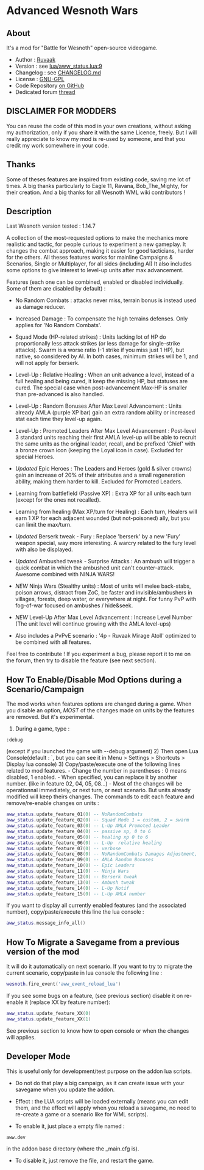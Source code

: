Advanced Wesnoth Wars
=======================

About
-----------

It's a mod  for "Battle for Wesnoth" open-source videogame.

* Author :  [Ruvaak](http://thomas.bondois.info)
* Version : see [lua/aww_status.lua:9](lua/aww_status.lua)
* Changelog : see [CHANGELOG.md](CHANGELOG.md)
* License : [GNU-GPL](LICENSE.md)
* Code Repository [on GitHub](https://github.com/tbondois/Advance_Wesnoth_Wars)
* Dedicated forum  [thread](https://forums.wesnoth.org/viewtopic.php?f=15&t=49454)


DISCLAIMER FOR MODDERS
----------------------

You can reuse the code of this mod in your own creations, without asking my authorization, only if you share it with the same Licence, freely.
But I will really appreciate to know my mod is re-used by someone, and that you credit my work somewhere in your code.


Thanks
-----------
Some of theses features are inspired from existing code, saving me lot of times.
A big thanks particularly to Eagle 11, Ravana, Bob_The_Mighty, for their creation.
And a big thanks for all Wesnoth WML wiki contributors !


Description
-----------

Last Wesnoth version tested : 1.14.7

A collection of the most-requested options to make the mechanics more realistic and tactic, for people curious to experiment a new gameplay.
It changes the combat approach, making it easier for good tacticians, harder for the others.
All theses features works for mainline Campaigns & Scenarios, Single or Multiplayer, for all sides (including AI)
It also includes some options to give interest to level-up units after max advancement.

Features (each one can be combined, enabled or disabled individually. Some of them are disabled by default) :

- No Random Combats : attacks never miss, terrain bonus is instead used as damage reducer.

- Increased Damage : To compensate the high terrains defenses. Only applies for 'No Random Combats'.

- Squad Mode (HP-related strikes) : Units lacking lot of HP do proportionally less attack strikes (or less damage for single-strike attacks). Swarm is a worse ratio (-1 strike if you miss just 1 HP), but native, so considered by AI. In both cases, minimum strikes will be 1, and will not apply for berserk.

- Level-Up : Relative Healing : When an unit advance a level, instead of a full healing and being cured, it keep the missing HP, but statuses are cured. The special case when post-advancement Max-HP is smaller than pre-advanced is also handled.

- Level-Up : Random Bonuses After Max Level Advancement : Units already AMLA (purple XP bar) gain an extra random ability or increased stat each time they level-up again.

- Level-Up : Promoted Leaders After Max Level Advancement : Post-level 3 standard units reaching their first AMLA level-up will be able to recruit the same units as the original leader, recall, and be prefixed 'Chief' with a bronze crown icon (keeping the Loyal icon in case). Excluded for special Heroes.

- *Updated* Epic Heroes : The Leaders and Heroes (gold & silver crowns) gain an increase of 20% of their attributes and a small regeneration ability, making them harder to kill. Excluded for Promoted Leaders.

- Learning from battlefield (Passive XP) : Extra XP for all units each turn (except for the ones not recalled).

- Learning from healing (Max XP/turn for Healing) : Each turn, Healers will earn 1 XP for each adjacent wounded (but not-poisoned) ally, but you can limit the max/turn.

- *Updated* Berserk tweak - Fury : Replace 'berserk' by a new 'Fury' weapon special, way more interesting. A warcry related to the fury level with also be displayed.

- *Updated* Ambushed tweak - Surprise Attacks : An ambush will trigger a quick combat in which the ambushed unit can't counter-attack. Awesome combined with NINJA WARS!

- *NEW* Ninja Wars (Stealthy units) : Most of units will melee back-stabs, poison arrows, distract from ZoC, be faster and invisible/ambushers in villages, forests, deep water, or everywhere at night. For funny PvP with fog-of-war focused on ambushes / hide&seek.

- *NEW* Level-Up After Max Level Advancement : Increase Level Number (The unit level will continue growing with the AMLA level-ups)

- Also includes a PvPvE scenario : '4p - Ruvaak Mirage Atoll' optimized to be combined with all features.

Feel free to contribute !
If you experiment a bug, please report it to me on the forum, then try to disable the feature (see next section).


How To Enable/Disable Mod Options during a Scenario/Campaign
-----------------------------------------------

The mod works when features options are changed during a game.
When you disable an option, *MOST* of the changes made on units by the features are removed. But it's experimental.

1) During a game, type :
```
:debug
``` 
(except if you launched the game with --debug argument)
2) Then open Lua Console(default : `, but you can see it in Menu > Settings > Shortcuts > Display lua console)
3) Copy/paste/execute one of the following lines related to mod features. 
    - Change the number in parentheses : 0 means disabled, 1 enabled.
    - When specified, you can replace it by another number. (like in feature 02, 04, 05, 08...)
    - Most of the changes will be operationnal immediately, or next turn, or next scenario. But units already modified will keep theirs changes.
The commands to edit each feature and remove/re-enable changes on units :
```lua
aww_status.update_feature_01(0) -- NoRandomCombats
aww_status.update_feature_02(0) -- Squad Mode 1 = custom, 2 = swarm
aww_status.update_feature_03(0) -- L-Up AMLA Promoted Leader
aww_status.update_feature_04(0) -- passive xp, 0 to 6
aww_status.update_feature_05(0) -- healing xp 0 to 6
aww_status.update_feature_06(0) -- L-Up  relative healing
aww_status.update_feature_07(0) -- verbose
aww_status.update_feature_08(0) -- NoRandomCombats Damages Adjustment, to -20 to 40
aww_status.update_feature_09(0) -- AMLA Random Bonuses
aww_status.update_feature_10(0) -- Epic Leaders
aww_status.update_feature_11(0) -- Ninja Wars
aww_status.update_feature_12(0) -- Berserk tweak
aww_status.update_feature_13(0) -- Ambush tweak
aww_status.update_feature_14(0) -- L-Up Notif
aww_status.update_feature_15(0) -- L-Up AMLA number
```
If you want to display all currently enabled features (and the associated number), copy/paste/execute this line the lua console :
```lua
aww_status.message_info_all()
```


How To Migrate a Savegame from a previous version of the mod
-------------------------------

It will do it automatically on next scenario. If you want to try to migrate the current scenario, copy/paste in lua console the following line :
```lua
wesnoth.fire_event('aww_event_reload_lua')
```
If you see some bugs on a feature,  (see previous section) disable it on re-enable it (replace XX by feature number):
```lua
aww_status.update_feature_XX(0)
aww_status.update_feature_XX(1)
```
See previous section to know how to open console or when the changes will applies.



Developer Mode
--------------

This is useful only for development/test purpose on the addon lua scripts. 

- Do not do that play a big campaign, as it can create issue with your savegame when you update the addon.

- Effect : the LUA scripts will be loaded externally (means you can edit them, and the effect will apply when you reload a savegame, no need to re-create a game or a scenario like for WML scripts).

- To enable it, just place a empty file named :
```
aww.dev
```
in the addon base directory (where the _main.cfg is).

- To disable it, just remove the file, and restart the game.

